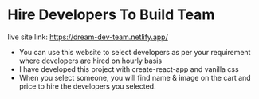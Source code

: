 # Hire Developers To Build Team

live site link: https://dream-dev-team.netlify.app/

- You can use this website to select developers as per your requirement where developers are hired on hourly basis
- I have developed this project with create-react-app and vanilla css
- When you select someone, you will find name & image on the cart and price to hire the developers you selected.
